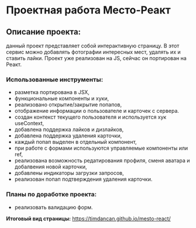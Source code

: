 # Проектная работа Место-Реакт

## Описание проекта:
данный проект представляет собой интерактивную страницу. В этот сервис можно добавлять фотографии интересных мест, удалять их и ставить лайки.
Проект уже реализован на JS, сейчас он портирован на Реакт.

### Использованные инструменты:
* разметка портирована в JSX,
* функциональные компоненты и хуки,
* реализовано открытие/закрытие попапов,
* отображение информации о пользователе и карточек с сервера.
* создан контекст текущего пользователя и используется хук useContext,
* добавлена поддержка лайков и дизлайков,
* добавлена поддержка удаления карточки,
* каждый попап выделен в отдельный компонент,
* при работе с формами используются управляемые компоненты или ref,
* реализована возможность редатирования профиля, сменя аватара и добалвения новой карточки,
* добавлены индикаторы загрузки запросов,
* реализован попап подтверждения удаления карточки.

### Планы по доработке проекта:
* реализовать валидацию форм.


**Итоговый вид страницы:** 
https://timdancan.github.io/mesto-react/
